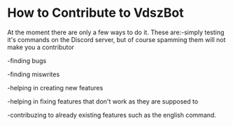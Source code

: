 # How to Contribute to VdszBot
At the moment there are only a few ways to do it. 
These are:-simply testing it's commands on the Discord server, but of course spamming them will not make you a contributor

-finding bugs

-finding miswrites

-helping in creating new features

-helping in fixing features that don't work as they are supposed to

-contribuzing to already existing features such as the english command.
